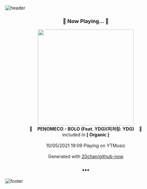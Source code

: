 ![header](https://capsule-render.vercel.app/api?type=wave&height=170&section=header&text=Hi.%20I'm%20SHIFT&fontColor=090707&fontAlignX=45&fontAlignY=65&fontSize=100)

<h3 align="center">🎵 Now Playing... 🎵</h3>
<p align="center">
  <a href="https://music.youtube.com/watch?v=n0sLGh9xhbU">
    <img width="300" src="https://lh3.googleusercontent.com/EpDNXqFp4hl09Y6zn1nE9eEWKdRcTGgJ28_EExDDiqHiHaLs7i9IXI0i0PWbV-9paT9KlRqdvIyQp6Q">
  </a>
  <br>
  🎵&nbsp&nbsp&nbsp <b>PENOMECO - BOLO (Feat. YDG)(피처링: YDG)</b> &nbsp&nbsp&nbsp🎵
  <br>
  included in <b>[ Organic ]</b>
  
  <br />
  <br />
  10/05/2021 19:09 Playing on YTMusic
  <br />
  <br />
  Generated with <a href="https://github.com/20chan/github-now">20chan/github-now</a>
</p>

<h3 align="center">•••</h3>

![footer](https://capsule-render.vercel.app/api?type=wave&height=150&section=footer)
